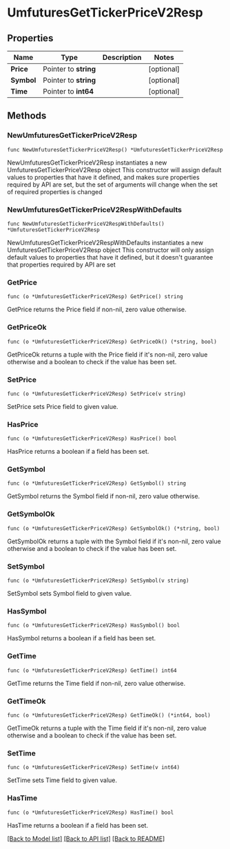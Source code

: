 # UmfuturesGetTickerPriceV2Resp

## Properties

Name | Type | Description | Notes
------------ | ------------- | ------------- | -------------
**Price** | Pointer to **string** |  | [optional] 
**Symbol** | Pointer to **string** |  | [optional] 
**Time** | Pointer to **int64** |  | [optional] 

## Methods

### NewUmfuturesGetTickerPriceV2Resp

`func NewUmfuturesGetTickerPriceV2Resp() *UmfuturesGetTickerPriceV2Resp`

NewUmfuturesGetTickerPriceV2Resp instantiates a new UmfuturesGetTickerPriceV2Resp object
This constructor will assign default values to properties that have it defined,
and makes sure properties required by API are set, but the set of arguments
will change when the set of required properties is changed

### NewUmfuturesGetTickerPriceV2RespWithDefaults

`func NewUmfuturesGetTickerPriceV2RespWithDefaults() *UmfuturesGetTickerPriceV2Resp`

NewUmfuturesGetTickerPriceV2RespWithDefaults instantiates a new UmfuturesGetTickerPriceV2Resp object
This constructor will only assign default values to properties that have it defined,
but it doesn't guarantee that properties required by API are set

### GetPrice

`func (o *UmfuturesGetTickerPriceV2Resp) GetPrice() string`

GetPrice returns the Price field if non-nil, zero value otherwise.

### GetPriceOk

`func (o *UmfuturesGetTickerPriceV2Resp) GetPriceOk() (*string, bool)`

GetPriceOk returns a tuple with the Price field if it's non-nil, zero value otherwise
and a boolean to check if the value has been set.

### SetPrice

`func (o *UmfuturesGetTickerPriceV2Resp) SetPrice(v string)`

SetPrice sets Price field to given value.

### HasPrice

`func (o *UmfuturesGetTickerPriceV2Resp) HasPrice() bool`

HasPrice returns a boolean if a field has been set.

### GetSymbol

`func (o *UmfuturesGetTickerPriceV2Resp) GetSymbol() string`

GetSymbol returns the Symbol field if non-nil, zero value otherwise.

### GetSymbolOk

`func (o *UmfuturesGetTickerPriceV2Resp) GetSymbolOk() (*string, bool)`

GetSymbolOk returns a tuple with the Symbol field if it's non-nil, zero value otherwise
and a boolean to check if the value has been set.

### SetSymbol

`func (o *UmfuturesGetTickerPriceV2Resp) SetSymbol(v string)`

SetSymbol sets Symbol field to given value.

### HasSymbol

`func (o *UmfuturesGetTickerPriceV2Resp) HasSymbol() bool`

HasSymbol returns a boolean if a field has been set.

### GetTime

`func (o *UmfuturesGetTickerPriceV2Resp) GetTime() int64`

GetTime returns the Time field if non-nil, zero value otherwise.

### GetTimeOk

`func (o *UmfuturesGetTickerPriceV2Resp) GetTimeOk() (*int64, bool)`

GetTimeOk returns a tuple with the Time field if it's non-nil, zero value otherwise
and a boolean to check if the value has been set.

### SetTime

`func (o *UmfuturesGetTickerPriceV2Resp) SetTime(v int64)`

SetTime sets Time field to given value.

### HasTime

`func (o *UmfuturesGetTickerPriceV2Resp) HasTime() bool`

HasTime returns a boolean if a field has been set.


[[Back to Model list]](../README.md#documentation-for-models) [[Back to API list]](../README.md#documentation-for-api-endpoints) [[Back to README]](../README.md)


